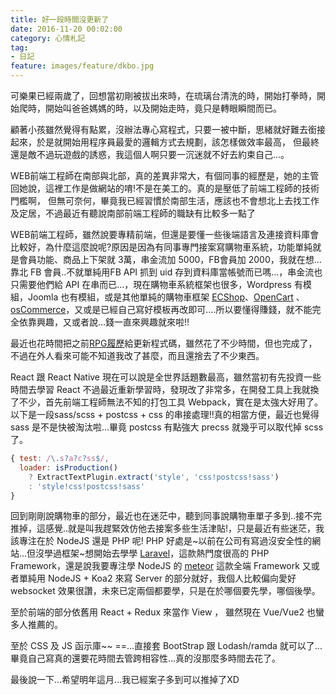 ```yaml
---
title: 好一段時間沒更新了
date: 2016-11-20 00:02:00
category: 心情札記
tag:
- 日記
feature: images/feature/dkbo.jpg
---
```

[1]: http://ecshop.tw/
[2]: https://www.opencart.com/
[3]: https://www.oscommerce.com/
[4]: http://dkbo.github.io
[5]: https://laravel.com/
[6]: https://www.meteor.com/
可樂果已經兩歲了，回想當初剛被拔出來時，在琉璃台清洗的時，開始打拳時，開始爬時，開始叫爸爸媽媽的時，以及開始走時，竟只是轉眼瞬間而已。

顧著小孩雖然覺得有點累，沒辦法專心寫程式，只要一被中斷，思緒就好難去銜接起來，於是就開始用程序員最愛的邏輯方式去規劃，該怎樣做效率最高，
但最終還是敵不過玩遊戲的誘惑，我這個人啊只要一沉迷就不好去約束自己...。

WEB前端工程師在南部與北部，真的差異非常大，有個同事的經歷是，她的主管回她說，這裡工作是做網站的唷!不是在美工的。真的是壓低了前端工程師的技術門檻啊，
但無可奈何，畢竟我已經習慣於南部生活，應該也不會想北上去找工作及定居，不過最近有聽說南部前端工程師的職缺有比較多一點了

WEB前端工程師，雖然說要專精前端，但還是要懂一些後端語言及連接資料庫會比較好，為什麼這麼說呢?原因是因為有同事專門接案寫購物車系統，功能單純就是會員功能、商品上下架就 3萬，串金流加 5000，FB會員加 2000，我就在想...靠北 FB 會員..不就單純用FB API 抓到 uid 存到資料庫當帳號而已嗎...，串金流也只需要他們給 API 在串而已...，現在購物車系統框架也很多，Wordpress 有模組，Joomla 也有模組，或是其他單純的購物車框架 [ECShop][1]、[OpenCart][2] 、[osCommerce][3]，又或是已經自己寫好模板再改即可....所以要懂得賺錢，就不能完全依靠興趣，又或者說...錢一直來興趣就來啦!!

最近也花時間把之前[RPG履歷][4]給更新程式碼，雖然花了不少時間，但也完成了，不過在外人看來可能不知道我改了甚麼，而且還捨去了不少東西。

React 跟 React Native 現在可以說是全世界話題數最高，雖然當初有先投資一些時間去學習 React 不過最近重新學習時，發現改了非常多，在開發工具上我就換了不少，首先前端工程師無法不知的打包工具 Webpack，實在是太強大好用了。以下是一段sass/scss + postcss + css 的串接處理!!真的相當方便，最近也覺得 sass 是不是快被淘汰啦...畢竟 postcss 有點強大 precss 就幾乎可以取代掉 scss 了。

```javascript
{ test: /\.s?a?c?ss$/,
  loader: isProduction()
    ? ExtractTextPlugin.extract('style', 'css!postcss!sass')
    : 'style!css!postcss!sass'
}
```

回到剛剛說購物車的部分，最近也在迷茫中，聽到同事說購物車單子多到..接不完推掉，這感覺..就是叫我趕緊效仿他去接案多些生活津貼!，只是最近有些迷茫，我該專注在於 NodeJS 還是 PHP 呢! PHP 好處是~以前在公司有寫過沒安全性的網站...但沒學過框架~想開始去學學 [Laravel][5]，這款熱門度很高的 PHP Framework，還是說我要專注學 NodeJS 的 [meteor][6] 這款全端 Framework 又或者單純用 NodeJS + Koa2 來寫 Server 的部分就好，我個人比較偏向愛好 websocket 效果很讚，未來已定兩個都要學，只是在於哪個要先學，哪個後學。

至於前端的部分依舊用 React + Redux 來當作 View ， 雖然現在 Vue/Vue2 也蠻多人推薦的。

至於 CSS 及 JS 函示庫~~ ==...直接套 BootStrap 跟 Lodash/ramda 就可以了...畢竟自己寫真的還要花時間去管跨相容性...真的沒那麼多時間去花了。

最後說一下...希望明年這月...我已經案子多到可以推掉了XD
